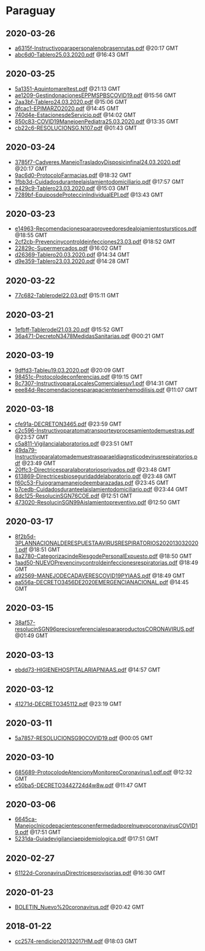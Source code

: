 # Paraguay


## 2020-03-26

* [a6315f-Instructivoparapersonalenobrasenrutas.pdf](398d601cde1d2ff26e698b07c05ff1eac87e0d56/file.pdf) @20:17 GMT
* [abc6d0-Tablero25.03.2020.pdf](d1f0c28e04854a3612c8e0076a2f892667cb32f3/file.pdf) @16:43 GMT

## 2020-03-25

* [5a1351-Aquintomareltest.pdf](d63c9d7e4727e6685598b8f019fb7e79b3fb59f4/file.pdf) @21:13 GMT
* [ae1209-GestindonacionesEPPMSPBSCOVID19.pdf](24554c3b4c3653d699221ec2ac7097cea5f70e4d/file.pdf) @15:56 GMT
* [2aa3bf-Tablero24.03.2020.pdf](0fea6c7048845dd67d9eb6f3e2e516ff6d1e13e0/file.pdf) @15:06 GMT
* [dfcac1-EPIMARZO2020.pdf](b14726fab43fb5b13f1fa6623a8deca7c6485aff/file.pdf) @14:45 GMT
* [740d4e-EstacionesdeServicio.pdf](e8795cff262e628d14a761293cddf3abe1e2f996/file.pdf) @14:02 GMT
* [850c83-COVID19ManejoenPediatra25.03.2020.pdf](8c815a26a00b00ec6e848c45b54d5abd92e5184d/file.pdf) @13:35 GMT
* [cb22c6-RESOLUCIONSG.N107.pdf](6f9bf3a632cfaab78f994576e907b1dc468c7585/file.pdf) @01:43 GMT

## 2020-03-24

* [3785f7-Cadveres.ManejoTrasladoyDisposicinfinal24.03.2020.pdf](984e21f2c7ca1aaeedca9cbb4abf1978cc4bef33/file.pdf) @20:17 GMT
* [9ac6d0-ProtocoloFarmacias.pdf](d215c79b754fbf7ba34ff7181cdc3dcfd6a4a86b/file.pdf) @18:32 GMT
* [1fbb3d-Cuidadosduranteelaislamientodomiciliario.pdf](2a15d2a0dfdf96d9d57735f0296090cd7022f499/file.pdf) @17:57 GMT
* [e429c9-Tablero23.03.2020.pdf](ecba654fd931e93b79fd0bd16d57df373cfac085/file.pdf) @15:03 GMT
* [7289bf-EquiposdeProteccinIndividualEPI.pdf](f77c6715a8362307744d2f29baaf2ed130fe0070/file.pdf) @13:43 GMT

## 2020-03-23

* [e14963-Recomendacionesparaproveedoresdealojamientostursticos.pdf](810dc886d9b83d1259ee538e956f6896b130e5a8/file.pdf) @18:55 GMT
* [2cf2cb-Prevencinycontroldeinfecciones23.03.pdf](ac23128b6d08cc002907cea4d92caf4b0b1259c4/file.pdf) @18:52 GMT
* [22829c-Supermercados.pdf](0a41828b0b1ab0dfb9692ffef9ef8c5f33d5c4b8/file.pdf) @16:02 GMT
* [d26369-Tablero20.03.2020.pdf](0459af123f383e66a6e59d36dfd73d5ecbc5c910/file.pdf) @14:34 GMT
* [d9e359-Tablero23.03.2020.pdf](1dbc2bc5d4bb626924d771eff6cf11d1b4eab57c/file.pdf) @14:28 GMT

## 2020-03-22

* [77c682-Tablerodel22.03.pdf](3c3fecfdd079b7468e17c7c65521a4ec85163df8/file.pdf) @15:11 GMT

## 2020-03-21

* [1efbff-Tablerodel21.03.20.pdf](fea3f20499698b54bd62acfe8dfd7a3f7a90a095/file.pdf) @15:52 GMT
* [36a471-DecretoN3478MedidasSanitarias.pdf](e5fa79bf3dd8607e2ff6b920fb122735a874be69/file.pdf) @00:21 GMT

## 2020-03-19

* [9dffd3-Tableu19.03.2020.pdf](58d1349d9cc3e8ab344399f8693be2f899a22717/file.pdf) @20:09 GMT
* [98451c-Protocolodeconferencias.pdf](6df6a94c6c21cae55b7a2c76cebba716c6e53993/file.pdf) @19:15 GMT
* [8c7307-InstructivoparaLocalesComercialesuv1.pdf](122977d827d508dc058a143fc9cef119dd14de80/file.pdf) @14:31 GMT
* [eee84d-Recomendacionesparapacientesenhemodilisis.pdf](6e9b69941488ce5a005b2ba6fc24186663f4ddb7/file.pdf) @11:07 GMT

## 2020-03-18

* [cfe91a-DECRETON3465.pdf](da0ee4970b8c9dd0276bff37f7c0a7eef4b2ca3e/file.pdf) @23:59 GMT
* [c2c596-Instructivoparatomatransporteyprocesamientodemuestras.pdf](e1c9906b44a56f2ce889447111be63d41433cbe3/file.pdf) @23:57 GMT
* [c5a811-Vigilancialaboratorios.pdf](f01d1615c0972280e00de7164301fd9a2880fd9a/file.pdf) @23:51 GMT
* [49da79-Instructivoparalatomademuestrasparaeldiagnsticodevirusrespiratorios.pdf](2343be3cd40c235bea27d521d6a0a9bca9079184/file.pdf) @23:49 GMT
* [20ffc3-Directricesparalaboratoriosprivados.pdf](d92cd4c53a95674a05d846d9ffed6ce2e22ecf2d/file.pdf) @23:48 GMT
* [613869-Directricesbioseguridaddelaboratorio.pdf](016aa98acefff00a3756b49f882feaee79a6bf99/file.pdf) @23:48 GMT
* [f60c53-Flujogramamanejodeembarazadas.pdf](5651c7a598cca09bb9846b59613db8fa78aad152/file.pdf) @23:45 GMT
* [b7cedb-Cuidadosduranteelaislamientodomiciliario.pdf](5f889e99ceb539ddbfebb15efe9812860e9adbc5/file.pdf) @23:44 GMT
* [8dc125-ResolucinSGN76COE.pdf](f346e17b8ebeb7e8d9317124f1d085e338fe56ad/file.pdf) @12:51 GMT
* [473020-ResolucinSGN99Aislamientopreventivo.pdf](40ff4fd56016c7a2c9b4696924af4aa0421a5def/file.pdf) @12:50 GMT

## 2020-03-17

* [8f2b5d-3PLANNACIONALDERESPUESTAAVIRUSRESPIRATORIOS2020130320201.pdf](4b26ce802bf4ed578e2aef9ec0e0e489961757d8/file.pdf) @18:51 GMT
* [8a2780-CategorizacindeRiesgodePersonalExpuesto.pdf](ec4a6a263e86a10258f5c46fb41a294a632149ee/file.pdf) @18:50 GMT
* [1aad50-NUEVOPrevencinycontroldeinfeccionesrespiratorias.pdf](a8748cfec6543d2f319e8a0753786a0b22d40aed/file.pdf) @18:49 GMT
* [a92569-MANEJODECADAVERESCOVID19PYIAAS.pdf](fc451c69fbcc78536321dfc42e541911d3682152/file.pdf) @18:49 GMT
* [aa556a-DECRETO3456DE2020EMERGENCIANACIONAL.pdf](7b34ca67c40c4863a3b605d8f8f7d0f1bcde1ab0/file.pdf) @14:45 GMT

## 2020-03-15

* [38af57-resolucinSGN96preciosreferencialesparaproductosCORONAVIRUS.pdf](c04a64b53a17d117083f486b8eb0ec27fa085e54/file.pdf) @01:49 GMT

## 2020-03-13

* [ebdd73-HIGIENEHOSPITALARIAPNIAAS.pdf](3de5bb49b68ba519559ade4c79295fbc9274a8e8/file.pdf) @14:57 GMT

## 2020-03-12

* [41271d-DECRETO345112.pdf](6595cff61c19633e670f0a93cdfa2b9b015f1395/file.pdf) @23:19 GMT

## 2020-03-11

* [5a7857-RESOLUCIONSG90COVID19.pdf](620136c3d44e9a87c82d7d8906f4b9ef56bef052/file.pdf) @00:05 GMT

## 2020-03-10

* [685689-ProtocolodeAtencionyMonitoreoCoronavirus1.pdf.pdf](94e86f31397d360cf7c0ae3b74f58b3c3ed4aaa1/file.pdf) @12:32 GMT
* [e50ba5-DECRETO3442724d4w8w.pdf](21b227996a4a812ca6886756381493a364b06172/file.pdf) @11:47 GMT

## 2020-03-06

* [6645ca-ManejoclnicodepacientesconenfermedadporelnuevocoronavirusCOVID19.pdf](ee052ad689aa118661769576fec27f37d74246cb/file.pdf) @17:51 GMT
* [5231da-Guiadevigilanciaepidemiologica.pdf](66e2a1d2d93b2f47465ee6ea817073d5ca8630b7/file.pdf) @17:51 GMT

## 2020-02-27

* [61122d-CoronavirusDirectricesprovisorias.pdf](4613a21bc4d1039aa3c26d4b15e0a9e98ac01240/file.pdf) @16:30 GMT

## 2020-01-23

* [BOLETIN\_Nuevo%20coronavirus.pdf](3262fed9f106f1e5c8a940ac8bd64a590f62f07c/file.pdf) @20:42 GMT

## 2018-01-22

* [cc2574-rendicion20132017HM.pdf](dcd840d8ed8a61a502913beba9d418e5e548212a/file.pdf) @18:03 GMT
